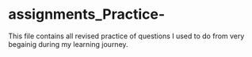 # assignments_Practice-
This file contains all revised practice of questions I used to do from very begainig during my learning journey.
